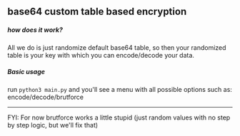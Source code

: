 ## base64 custom table based encryption

##### how does it work?

All we do is just randomize default base64 table, so then your randomized table is your key with which you can encode/decode your data.


##### Basic usage

run `python3 main.py` and you'll see a menu with all possible options such as: encode/decode/brutforce


****

FYI: For now brutforce works a little stupid (just random values with no step by step logic, but we'll fix that)
